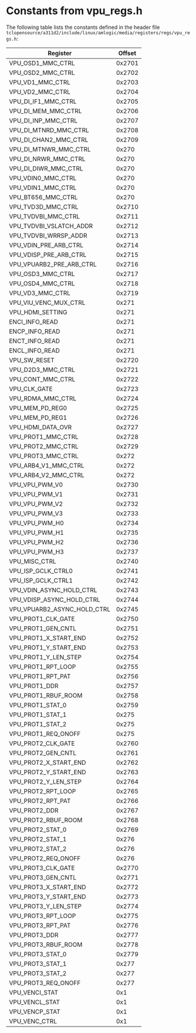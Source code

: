 # Constants from vpu_regs.h

The following table lists the constants defined in the header file `tclopensource/a311d2/include/linux/amlogic/media/registers/regs/vpu_regs.h`:

| Register | Offset |
|----------|--------|
| VPU_OSD1_MMC_CTRL | 0x2701 |
| VPU_OSD2_MMC_CTRL | 0x2702 |
| VPU_VD1_MMC_CTRL | 0x2703 |
| VPU_VD2_MMC_CTRL | 0x2704 |
| VPU_DI_IF1_MMC_CTRL | 0x2705 |
| VPU_DI_MEM_MMC_CTRL | 0x2706 |
| VPU_DI_INP_MMC_CTRL | 0x2707 |
| VPU_DI_MTNRD_MMC_CTRL | 0x2708 |
| VPU_DI_CHAN2_MMC_CTRL | 0x2709 |
| VPU_DI_MTNWR_MMC_CTRL | 0x270 |
| VPU_DI_NRWR_MMC_CTRL | 0x270 |
| VPU_DI_DIWR_MMC_CTRL | 0x270 |
| VPU_VDIN0_MMC_CTRL | 0x270 |
| VPU_VDIN1_MMC_CTRL | 0x270 |
| VPU_BT656_MMC_CTRL | 0x270 |
| VPU_TVD3D_MMC_CTRL | 0x2710 |
| VPU_TVDVBI_MMC_CTRL | 0x2711 |
| VPU_TVDVBI_VSLATCH_ADDR | 0x2712 |
| VPU_TVDVBI_WRRSP_ADDR | 0x2713 |
| VPU_VDIN_PRE_ARB_CTRL | 0x2714 |
| VPU_VDISP_PRE_ARB_CTRL | 0x2715 |
| VPU_VPUARB2_PRE_ARB_CTRL | 0x2716 |
| VPU_OSD3_MMC_CTRL | 0x2717 |
| VPU_OSD4_MMC_CTRL | 0x2718 |
| VPU_VD3_MMC_CTRL | 0x2719 |
| VPU_VIU_VENC_MUX_CTRL | 0x271 |
| VPU_HDMI_SETTING | 0x271 |
| ENCI_INFO_READ | 0x271 |
| ENCP_INFO_READ | 0x271 |
| ENCT_INFO_READ | 0x271 |
| ENCL_INFO_READ | 0x271 |
| VPU_SW_RESET | 0x2720 |
| VPU_D2D3_MMC_CTRL | 0x2721 |
| VPU_CONT_MMC_CTRL | 0x2722 |
| VPU_CLK_GATE | 0x2723 |
| VPU_RDMA_MMC_CTRL | 0x2724 |
| VPU_MEM_PD_REG0 | 0x2725 |
| VPU_MEM_PD_REG1 | 0x2726 |
| VPU_HDMI_DATA_OVR | 0x2727 |
| VPU_PROT1_MMC_CTRL | 0x2728 |
| VPU_PROT2_MMC_CTRL | 0x2729 |
| VPU_PROT3_MMC_CTRL | 0x272 |
| VPU_ARB4_V1_MMC_CTRL | 0x272 |
| VPU_ARB4_V2_MMC_CTRL | 0x272 |
| VPU_VPU_PWM_V0 | 0x2730 |
| VPU_VPU_PWM_V1 | 0x2731 |
| VPU_VPU_PWM_V2 | 0x2732 |
| VPU_VPU_PWM_V3 | 0x2733 |
| VPU_VPU_PWM_H0 | 0x2734 |
| VPU_VPU_PWM_H1 | 0x2735 |
| VPU_VPU_PWM_H2 | 0x2736 |
| VPU_VPU_PWM_H3 | 0x2737 |
| VPU_MISC_CTRL | 0x2740 |
| VPU_ISP_GCLK_CTRL0 | 0x2741 |
| VPU_ISP_GCLK_CTRL1 | 0x2742 |
| VPU_VDIN_ASYNC_HOLD_CTRL | 0x2743 |
| VPU_VDISP_ASYNC_HOLD_CTRL | 0x2744 |
| VPU_VPUARB2_ASYNC_HOLD_CTRL | 0x2745 |
| VPU_PROT1_CLK_GATE | 0x2750 |
| VPU_PROT1_GEN_CNTL | 0x2751 |
| VPU_PROT1_X_START_END | 0x2752 |
| VPU_PROT1_Y_START_END | 0x2753 |
| VPU_PROT1_Y_LEN_STEP | 0x2754 |
| VPU_PROT1_RPT_LOOP | 0x2755 |
| VPU_PROT1_RPT_PAT | 0x2756 |
| VPU_PROT1_DDR | 0x2757 |
| VPU_PROT1_RBUF_ROOM | 0x2758 |
| VPU_PROT1_STAT_0 | 0x2759 |
| VPU_PROT1_STAT_1 | 0x275 |
| VPU_PROT1_STAT_2 | 0x275 |
| VPU_PROT1_REQ_ONOFF | 0x275 |
| VPU_PROT2_CLK_GATE | 0x2760 |
| VPU_PROT2_GEN_CNTL | 0x2761 |
| VPU_PROT2_X_START_END | 0x2762 |
| VPU_PROT2_Y_START_END | 0x2763 |
| VPU_PROT2_Y_LEN_STEP | 0x2764 |
| VPU_PROT2_RPT_LOOP | 0x2765 |
| VPU_PROT2_RPT_PAT | 0x2766 |
| VPU_PROT2_DDR | 0x2767 |
| VPU_PROT2_RBUF_ROOM | 0x2768 |
| VPU_PROT2_STAT_0 | 0x2769 |
| VPU_PROT2_STAT_1 | 0x276 |
| VPU_PROT2_STAT_2 | 0x276 |
| VPU_PROT2_REQ_ONOFF | 0x276 |
| VPU_PROT3_CLK_GATE | 0x2770 |
| VPU_PROT3_GEN_CNTL | 0x2771 |
| VPU_PROT3_X_START_END | 0x2772 |
| VPU_PROT3_Y_START_END | 0x2773 |
| VPU_PROT3_Y_LEN_STEP | 0x2774 |
| VPU_PROT3_RPT_LOOP | 0x2775 |
| VPU_PROT3_RPT_PAT | 0x2776 |
| VPU_PROT3_DDR | 0x2777 |
| VPU_PROT3_RBUF_ROOM | 0x2778 |
| VPU_PROT3_STAT_0 | 0x2779 |
| VPU_PROT3_STAT_1 | 0x277 |
| VPU_PROT3_STAT_2 | 0x277 |
| VPU_PROT3_REQ_ONOFF | 0x277 |
| VPU_VENCI_STAT | 0x1 |
| VPU_VENCL_STAT | 0x1 |
| VPU_VENCP_STAT | 0x1 |
| VPU_VENC_CTRL | 0x1 |
